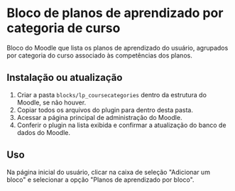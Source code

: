 # Bloco de planos de aprendizado por categoria de curso

Bloco do Moodle que lista os planos de aprendizado do usuário, agrupados por
categoria do curso associado às competências dos planos.

## Instalação ou atualização

1. Criar a pasta `blocks/lp_coursecategories` dentro da estrutura do Moodle, se
não houver.
2. Copiar todos os arquivos do plugin para dentro desta pasta.
3. Acessar a página principal de administração do Moodle.
4. Conferir o plugin na lista exibida e confirmar a atualização do banco de
dados do Moodle.

## Uso

Na página inicial do usuário, clicar na caixa de seleção "Adicionar um bloco" e
selecionar a opção "Planos de aprendizado por bloco".
